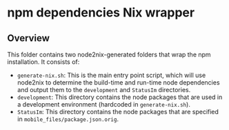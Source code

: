 # npm dependencies Nix wrapper

## Overview

This folder contains two node2nix-generated folders that wrap the npm installation. It consists of:

- `generate-nix.sh`: This is the main entry point script, which will use node2nix to determine the build-time and run-time node dependencies and output them to the `development` and `StatusIm` directories.
- `development`: This directory contains the node packages that are used in a development environment (hardcoded in `generate-nix.sh`).
- `StatusIm`: This directory contains the node packages that are specified in `mobile_files/package.json.orig`.
